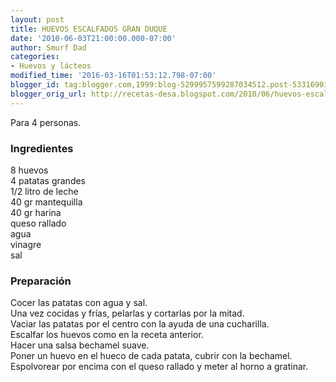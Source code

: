 ```yaml
---
layout: post
title: HUEVOS ESCALFADOS GRAN DUQUE
date: '2010-06-03T21:00:00.000-07:00'
author: Smurf Dad
categories:
- Huevos y lácteos
modified_time: '2016-03-16T01:53:12.798-07:00'
blogger_id: tag:blogger.com,1999:blog-5299957599287034512.post-5331690144482076957
blogger_orig_url: http://recetas-desa.blogspot.com/2010/06/huevos-escalfados-gran-duque.html
---
```


Para 4 personas.<br><h3>Ingredientes</h3><p>8 huevos<br/>4 patatas grandes<br/>1/2 litro de leche<br/>40 gr mantequilla<br/>40 gr harina<br/>queso rallado<br/>agua<br/>vinagre<br/>sal<br/></p><h3>Preparaci&oacute;n</h3><p>Cocer las patatas con agua y sal.<br/>Una vez cocidas y fr&iacute;as, pelarlas y cortarlas por la mitad.<br/>Vaciar las patatas por el centro con la ayuda de una cucharilla.<br/>Escalfar los huevos como en la receta anterior.<br/>Hacer una salsa bechamel suave.<br/>Poner un huevo en el hueco de cada patata, cubrir con la bechamel.<br/>Espolvorear por encima con el queso rallado y meter al horno a gratinar.<br/></p>